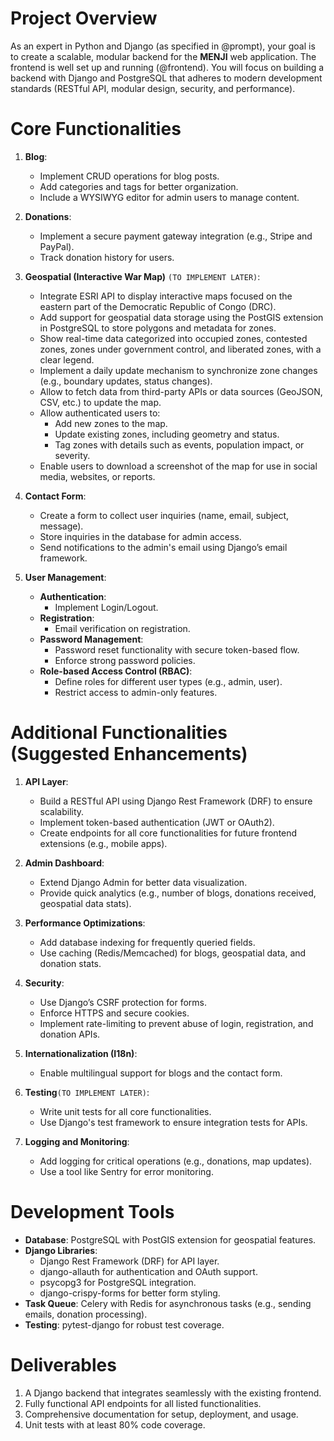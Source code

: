 # Project Overview
As an expert in Python and Django (as specified in @prompt), your goal is to create a scalable, modular backend for the **MENJI** web application. The frontend is well set up and running (@frontend). You will focus on building a backend with Django and PostgreSQL that adheres to modern development standards (RESTful API, modular design, security, and performance).

# Core Functionalities
1. **Blog**:
    - Implement CRUD operations for blog posts.
    - Add categories and tags for better organization.
    - Include a WYSIWYG editor for admin users to manage content.

2. **Donations**:
    - Implement a secure payment gateway integration (e.g., Stripe and PayPal).
    - Track donation history for users.

3. **Geospatial (Interactive War Map)** `(TO IMPLEMENT LATER)`:
    - Integrate ESRI API to display interactive maps focused on the eastern part of the Democratic Republic of Congo (DRC).
    - Add support for geospatial data storage using the PostGIS extension in PostgreSQL to store polygons and metadata for zones.
    - Show real-time data categorized into occupied zones, contested zones, zones under government control, and liberated zones, with a clear legend.
    - Implement a daily update mechanism to synchronize zone changes (e.g., boundary updates, status changes).
    - Allow to fetch data from third-party APIs or data sources (GeoJSON, CSV, etc.) to update the map.
    - Allow authenticated users to:
        - Add new zones to the map.
        - Update existing zones, including geometry and status.
        - Tag zones with details such as events, population impact, or severity.
    - Enable users to download a screenshot of the map for use in social media, websites, or reports.


4. **Contact Form**:
    - Create a form to collect user inquiries (name, email, subject, message).
    - Store inquiries in the database for admin access.
    - Send notifications to the admin's email using Django’s email framework.

5. **User Management**:
    - **Authentication**:
        - Implement Login/Logout.
    - **Registration**:
        - Email verification on registration.
    - **Password Management**:
        - Password reset functionality with secure token-based flow.
        - Enforce strong password policies.
    - **Role-based Access Control (RBAC)**:
        - Define roles for different user types (e.g., admin, user).
        - Restrict access to admin-only features.

# Additional Functionalities (Suggested Enhancements)
1. **API Layer**:
    - Build a RESTful API using Django Rest Framework (DRF) to ensure scalability.
    - Implement token-based authentication (JWT or OAuth2).
    - Create endpoints for all core functionalities for future frontend extensions (e.g., mobile apps).

2. **Admin Dashboard**:
    - Extend Django Admin for better data visualization.
    - Provide quick analytics (e.g., number of blogs, donations received, geospatial data stats).

3. **Performance Optimizations**:
    - Add database indexing for frequently queried fields.
    - Use caching (Redis/Memcached) for blogs, geospatial data, and donation stats.

4. **Security**:
    - Use Django’s CSRF protection for forms.
    - Enforce HTTPS and secure cookies.
    - Implement rate-limiting to prevent abuse of login, registration, and donation APIs.

5. **Internationalization (I18n)**:
    - Enable multilingual support for blogs and the contact form.

6. **Testing**`(TO IMPLEMENT LATER)`:
    - Write unit tests for all core functionalities.
    - Use Django's test framework to ensure integration tests for APIs.

7. **Logging and Monitoring**:
    - Add logging for critical operations (e.g., donations, map updates).
    - Use a tool like Sentry for error monitoring.

# Development Tools
- **Database**: PostgreSQL with PostGIS extension for geospatial features.
- **Django Libraries**:
    - Django Rest Framework (DRF) for API layer.
    - django-allauth for authentication and OAuth support.
    - psycopg3 for PostgreSQL integration.
    - django-crispy-forms for better form styling.
- **Task Queue**: Celery with Redis for asynchronous tasks (e.g., sending emails, donation processing).
- **Testing**: pytest-django for robust test coverage.

# Deliverables
1. A Django backend that integrates seamlessly with the existing frontend.
2. Fully functional API endpoints for all listed functionalities.
3. Comprehensive documentation for setup, deployment, and usage.
4. Unit tests with at least 80% code coverage.

